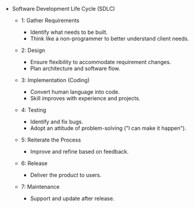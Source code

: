 * Software Development Life Cycle (SDLC)
    * 1: Gather Requirements
       * Identify what needs to be built.
       * Think like a non-programmer to better understand client needs.
   
    * 2: Design
       * Ensure flexibility to accommodate requirement changes.
       * Plan architecture and software flow.
   
    * 3: Implementation (Coding)
       * Convert human language into code.
       * Skill improves with experience and projects.
   
    * 4: Testing
       * Identify and fix bugs.
       * Adopt an attitude of problem-solving ("I can make it happen").
   
    * 5: Reiterate the Process
        * Improve and refine based on feedback.
   
    * 6: Release
       * Deliver the product to users.
   
    * 7: Maintenance
       * Support and update after release.
